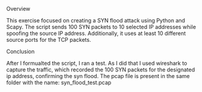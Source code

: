 Overview

This exercise focused on creating a SYN flood attack using Python and Scapy. The script sends 100 SYN packets to 10 selected IP addresses while spoofing the source IP address. Additionally, it uses at least 10 different source ports for the TCP packets.


Conclusion

After I formualted the script, I ran a test. As I did that I used wireshark to capture the traffic, which recorded the 100 SYN packets for the designated ip address, confirming the syn flood. The pcap file is present in the same folder with the name: syn_flood_test.pcap


